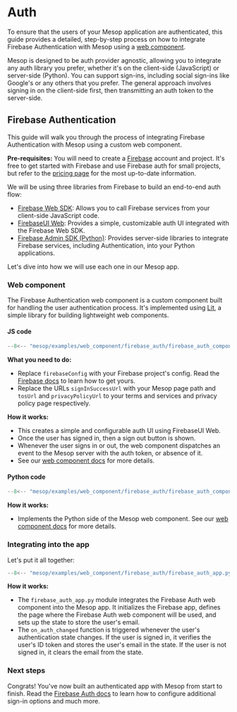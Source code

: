 # Auth

To ensure that the users of your Mesop application are authenticated, this guide provides a detailed, step-by-step process on how to integrate Firebase Authentication with Mesop using a [web component](../web-components/index.md).

Mesop is designed to be auth provider agnostic, allowing you to integrate any auth library you prefer, whether it's on the client-side (JavaScript) or server-side (Python). You can support sign-ins, including social sign-ins like Google's or any others that you prefer. The general approach involves signing in on the client-side first, then transmitting an auth token to the server-side.

## Firebase Authentication

This guide will walk you through the process of integrating Firebase Authentication with Mesop using a custom web component.

**Pre-requisites:** You will need to create a [Firebase](https://firebase.google.com/) account and project. It's free to get started with Firebase and use Firebase auth for small projects, but refer to the [pricing page](https://firebase.google.com/pricing) for the most up-to-date information.

We will be using three libraries from Firebase to build an end-to-end auth flow:

- [Firebase Web SDK](https://firebase.google.com/docs/web/learn-more): Allows you to call Firebase services from your client-side JavaScript code.
- [FirebaseUI Web](https://github.com/firebase/firebaseui-web): Provides a simple, customizable auth UI integrated with the Firebase Web SDK.
- [Firebase Admin SDK (Python)](https://firebase.google.com/docs/auth/admin/verify-id-tokens#verify_id_tokens_using_the_firebase_admin_sdk): Provides server-side libraries to integrate Firebase services, including Authentication, into your Python applications.

Let's dive into how we will use each one in our Mesop app.

### Web component

The Firebase Authentication web component is a custom component built for handling the user authentication process. It's implemented using [Lit](https://lit.dev/), a simple library for building lightweight web components.

#### JS code

```javascript title="firebase_auth_component.js"
--8<-- "mesop/examples/web_component/firebase_auth/firebase_auth_component.js"
```

**What you need to do:**

- Replace `firebaseConfig` with your Firebase project's config. Read the [Firebase docs](https://firebase.google.com/docs/web/learn-more#config-object) to learn how to get yours.
- Replace the URLs `signInSuccessUrl` with your Mesop page path and `tosUrl` and `privacyPolicyUrl` to your terms and services and privacy policy page respectively.

**How it works:**

- This creates a simple and configurable auth UI using FirebaseUI Web.
- Once the user has signed in, then a sign out button is shown.
- Whenever the user signs in or out, the web component dispatches an event to the Mesop server with the auth token, or absence of it.
- See our [web component docs](../web-components/quickstart.md#javascript-module) for more details.

#### Python code

```python title="firebase_auth_component.py"
--8<-- "mesop/examples/web_component/firebase_auth/firebase_auth_component.py"
```

**How it works:**

- Implements the Python side of the Mesop web component. See our [web component docs](../web-components/quickstart.md#python-module) for more details.

### Integrating into the app

Let's put it all together:

```python title="firebase_auth_app.py"
--8<-- "mesop/examples/web_component/firebase_auth/firebase_auth_app.py"
```

**How it works:**

- The `firebase_auth_app.py` module integrates the Firebase Auth web component into the Mesop app. It initializes the Firebase app, defines the page where the Firebase Auth web component will be used, and sets up the state to store the user's email.
- The `on_auth_changed` function is triggered whenever the user's authentication state changes. If the user is signed in, it verifies the user's ID token and stores the user's email in the state. If the user is not signed in, it clears the email from the state.

### Next steps

Congrats! You've now built an authenticated app with Mesop from start to finish. Read the [Firebase Auth docs](https://firebase.google.com/docs/auth) to learn how to configure additional sign-in options and much more.
